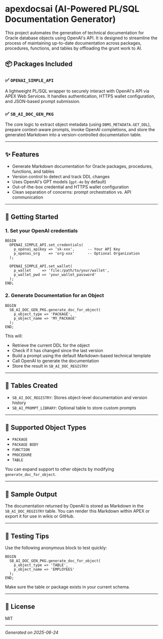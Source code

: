 # apexdocsai (AI-Powered PL/SQL Documentation Generator)

This project automates the generation of technical documentation for Oracle database objects using OpenAI's API. It is designed to streamline the process of maintaining up-to-date documentation across packages, procedures, functions, and tables by offloading the grunt work to AI.

## 📦 Packages Included

### ✅ `OPENAI_SIMPLE_API`
A lightweight PL/SQL wrapper to securely interact with OpenAI's API via APEX Web Services. It handles authentication, HTTPS wallet configuration, and JSON-based prompt submission.

### ✅ `SB_AI_DOC_GEN_PKG`
The core logic to extract object metadata (using `DBMS_METADATA.GET_DDL`), prepare context-aware prompts, invoke OpenAI completions, and store the generated Markdown into a version-controlled documentation table.

---

## ✨ Features

- Generate Markdown documentation for Oracle packages, procedures, functions, and tables
- Version control to detect and track DDL changes
- Uses OpenAI's GPT models (`gpt-4o` by default)
- Out-of-the-box credential and HTTPS wallet configuration
- Clean separation of concerns: prompt orchestration vs. API communication

---

## 🚀 Getting Started

### 1. Set your OpenAI credentials

```plsql
BEGIN
  OPENAI_SIMPLE_API.set_credentials(
    p_openai_apikey => 'sk-xxx',      -- Your API Key
    p_openai_org    => 'org-xxx'      -- Optional Organization
  );

  OPENAI_SIMPLE_API.set_wallet(
    p_wallet     => 'file:/path/to/your/wallet',
    p_wallet_pwd => 'your_wallet_password'
  );
END;
```

### 2. Generate Documentation for an Object

```plsql
BEGIN
  SB_AI_DOC_GEN_PKG.generate_doc_for_object(
    p_object_type => 'PACKAGE',
    p_object_name => 'MY_PACKAGE'
  );
END;
```

This will:
- Retrieve the current DDL for the object
- Check if it has changed since the last version
- Build a prompt using the default Markdown-based technical template
- Call OpenAI to generate the documentation
- Store the result in `SB_AI_DOC_REGISTRY`

---

## 📘 Tables Created

- `SB_AI_DOC_REGISTRY`: Stores object-level documentation and version history
- `SB_AI_PROMPT_LIBRARY`: Optional table to store custom prompts

---

## 🔧 Supported Object Types

- `PACKAGE`
- `PACKAGE BODY`
- `FUNCTION`
- `PROCEDURE`
- `TABLE`

You can expand support to other objects by modifying `generate_doc_for_object`.

---

## 📎 Sample Output

The documentation returned by OpenAI is stored as Markdown in the `SB_AI_DOC_REGISTRY` table. You can render this Markdown within APEX or export it for use in wikis or GitHub.

---

## 🧪 Testing Tips

Use the following anonymous block to test quickly:

```plsql
BEGIN
  SB_AI_DOC_GEN_PKG.generate_doc_for_object(
    p_object_type => 'TABLE',
    p_object_name => 'EMPLOYEES'
  );
END;
```

Make sure the table or package exists in your current schema.

---

## 📜 License

MIT

---

*Generated on 2025-06-24*
